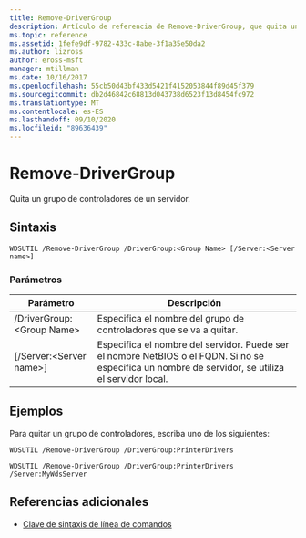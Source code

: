 ```yaml
---
title: Remove-DriverGroup
description: Artículo de referencia de Remove-DriverGroup, que quita un grupo de controladores de un servidor.
ms.topic: reference
ms.assetid: 1fefe9df-9782-433c-8abe-3f1a35e50da2
ms.author: lizross
author: eross-msft
manager: mtillman
ms.date: 10/16/2017
ms.openlocfilehash: 55cb50d43bf433d5421f4152053844f89d45f379
ms.sourcegitcommit: db2d46842c68813d043738d6523f13d8454fc972
ms.translationtype: MT
ms.contentlocale: es-ES
ms.lasthandoff: 09/10/2020
ms.locfileid: "89636439"
---
```

# <a name="remove-drivergroup"></a>Remove-DriverGroup

Quita un grupo de controladores de un servidor.

## <a name="syntax"></a>Sintaxis

```
WDSUTIL /Remove-DriverGroup /DriverGroup:<Group Name> [/Server:<Server name>]
```

### <a name="parameters"></a>Parámetros

|Parámetro|Descripción|
|---------|-----------|
|/DriverGroup:\<Group Name>|Especifica el nombre del grupo de controladores que se va a quitar.|
|[/Server:\<Server name>]|Especifica el nombre del servidor. Puede ser el nombre NetBIOS o el FQDN. Si no se especifica un nombre de servidor, se utiliza el servidor local.|

## <a name="examples"></a>Ejemplos

Para quitar un grupo de controladores, escriba uno de los siguientes:
```
WDSUTIL /Remove-DriverGroup /DriverGroup:PrinterDrivers
```
```
WDSUTIL /Remove-DriverGroup /DriverGroup:PrinterDrivers /Server:MyWdsServer
```

## <a name="additional-references"></a>Referencias adicionales

- [Clave de sintaxis de línea de comandos](command-line-syntax-key.md)